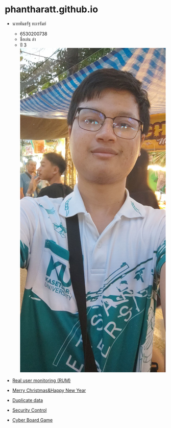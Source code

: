 # phantharatt.github.io

- นายพันธรัฐ ทะเรรัมย์
  - 6530200738
  - ชื่อเล่น ล่า
  - ปี 3
![Alt text](images/IMG_20241127_174043.jpg)

- [Real user monitoring (RUM)](real-user-monitoring.md)

- [Merry Christmas&Happy New Year](e-card.md)

- [Duplicate data](duplicate-data.md)

- [Security Control](security-control.md)

- [Cyber Board Game](cyber-board-game.md)
